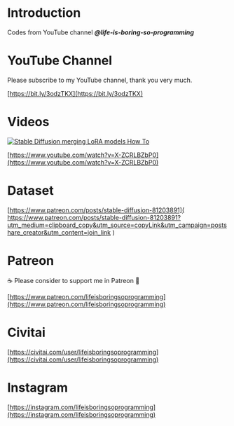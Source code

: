 # Introduction
Codes from YouTube channel ***@life-is-boring-so-programming***

# YouTube Channel
Please subscribe to my YouTube channel, thank you very much. 

[https://bit.ly/3odzTKX](https://bit.ly/3odzTKX)

# Videos
[![Stable Diffusion merging LoRA models How To](https://img.youtube.com/vi/X-ZCRLBZbP0/sddefault.jpg)](https://www.youtube.com/watch?v=X-ZCRLBZbP0)

[https://www.youtube.com/watch?v=X-ZCRLBZbP0](https://www.youtube.com/watch?v=X-ZCRLBZbP0)

# Dataset
[https://www.patreon.com/posts/stable-diffusion-81203891](
https://www.patreon.com/posts/stable-diffusion-81203891?utm_medium=clipboard_copy&utm_source=copyLink&utm_campaign=postshare_creator&utm_content=join_link
)

# Patreon
☕️ Please consider to support me in Patreon 🍻

[https://www.patreon.com/lifeisboringsoprogramming](https://www.patreon.com/lifeisboringsoprogramming)

# Civitai
[https://civitai.com/user/lifeisboringsoprogramming](https://civitai.com/user/lifeisboringsoprogramming)

# Instagram

[https://instagram.com/lifeisboringsoprogramming](https://instagram.com/lifeisboringsoprogramming)